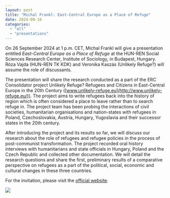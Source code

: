 ```yaml
---
layout: post
title: "Michal Frankl: East-Central Europe as a Place of Refuge"
date: 2024-09-16
categories: 
  - "all"
  - "presentations"
---
```


On 26 September 2024 at 1 p.m. CET, Michal Frankl will give a presentation entitled _East-Central Europe as a Place of Refuge_ at the HUN-REN Social Sciences Research Center, Institute of Sociology, in Budapest, Hungary. Róza Vajda (HUN-REN TK KDK) and Veronika Kaszás (Unlikely Refuge?) will assume the role of discussants.

The presentation will share the research conducted as a part of the ERC Consolidator project Unlikely Refuge? Refugees and Citizens in East-Central Europe in the 20th Century ([www.unlikely-refuge.eu](http://www.unlikely-refuge.eu/)). The project aims to write refugees back into the history of  region which is often considered a place to leave rather than to search refuge in. The project team has been probing the interactions of civil societies, humanitarian organisations and nation-states with refugees in Poland, Czechoslovakia, Austria, Hungary, Yugoslavia and their successor states in the 20th century.

After introducing the project and its results so far, we will discuss our research about the role of refugees and refugee policies in the process of post-communist transformation. The project recorded oral history interviews with humanitarians and state officials in Hungary, Poland and the Czech Republic and collected other documentation. We will detail the research questions and share the first, preliminary results of a comparative perspective on refugees as a part of the political, social, economic and cultural changes in these three countries.

For the invitation, please visit the [official website](https://szociologia.tk.hu/esemeny/2024/09/michal-frankl-east-central-europe-as-a-place-of-refuge).

![](../../../../assets/images/Frankl_q.jpg)
